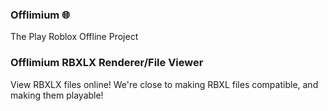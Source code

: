 ### Offlimium 🌐
The Play Roblox Offline Project
### Offlimium RBXLX Renderer/File Viewer
View RBXLX files online! We're close to making RBXL files compatible, and making them playable!
